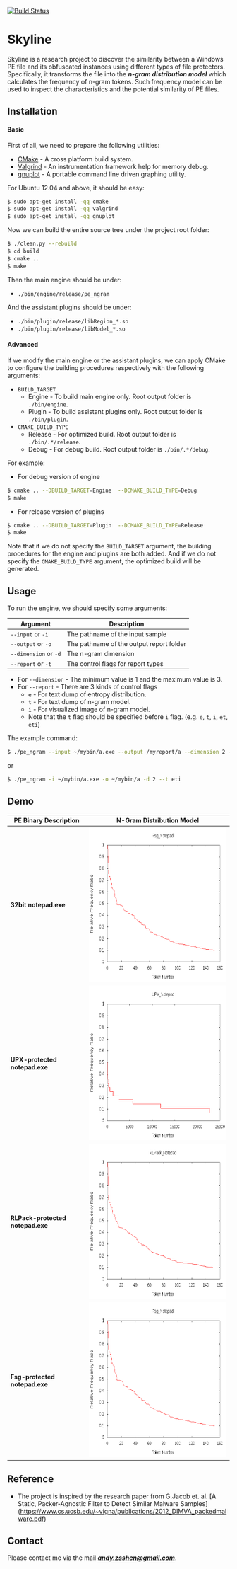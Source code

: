 [![Build Status](https://travis-ci.org/ZSShen/C-Common-Data-Structures.svg?branch=master)](https://travis-ci.org/ZSShen/C-Common-Data-Structures)  

# **Skyline**  

Skyline is a research project to discover the similarity between a Windows PE file and its obfuscated instances using different types of file protectors. Specifically, it transforms the file into the ***n-gram distribution model*** which calculates the frequency of n-gram tokens. Such frequency model can be used to inspect the characteristics and the potential similarity of PE files.  

## **Installation**  
#### **Basic**  
First of all, we need to prepare the following utilities:
- [CMake] - A cross platform build system.
- [Valgrind] - An instrumentation framework help for memory debug.
- [gnuplot] - A portable command line driven graphing utility.

For Ubuntu 12.04 and above, it should be easy:
``` sh
$ sudo apt-get install -qq cmake
$ sudo apt-get install -qq valgrind
$ sudo apt-get install -qq gnuplot
```
Now we can build the entire source tree under the project root folder:
``` sh
$ ./clean.py --rebuild
$ cd build
$ cmake ..
$ make
```
Then the main engine should be under:  
- `./bin/engine/release/pe_ngram`  

And the assistant plugins should be under:
- `./bin/plugin/release/libRegion_*.so`
- `./bin/plugin/release/libModel_*.so`

#### **Advanced**  
If we modify the main engine or the assistant plugins, we can apply CMake to configure the building procedures respectively with the following arguments:  
- `BUILD_TARGET`  
  + Engine - To build main engine only. Root output folder is `./bin/engine`.
  + Plugin - To build assistant plugins only. Root output folder is `./bin/plugin`.
- `CMAKE_BUILD_TYPE`
  + Release - For optimized build. Root output folder is `./bin/.*/release`.
  + Debug - For debug build. Root output folder is `./bin/.*/debug`.

For example:
- For debug version of engine  
``` sh
$ cmake .. --DBUILD_TARGET=Engine  --DCMAKE_BUILD_TYPE=Debug
$ make
```
- For release version of plugins
``` sh
$ cmake .. --DBUILD_TARGET=Plugin  --DCMAKE_BUILD_TYPE=Release
$ make
```
Note that if we do not specify the `BUILD_TARGET` argument, the building procedures for the engine and plugins are both added. And if we do not specify the `CMAKE_BUILD_TYPE` argument, the optimized build will be generated.

## **Usage**
To run the engine, we should specify some arguments:  

| Argument | Description |
| ------------- | ------------- |
| `--input` or `-i` | The pathname of the input sample |
| `--output` or `-o` | The pathname of the output report folder |
| `--dimension` or `-d` | The n-gram dimension |
| `--report` or `-t` | The control flags for report types |

- For `--dimension` - The minimum value is 1 and the maximum value is 3.
- For `--report` - There are 3 kinds of control flags
  + `e` - For text dump of entropy distribution.
  + `t` - For text dump of n-gram model.
  + `i` - For visualized image of n-gram model.
  + Note that the `t` flag should be specified before `i` flag. (e.g. `e`, `t`, `i`, `et`, `eti`)

The example command:
```sh
$ ./pe_ngram --input ~/mybin/a.exe --output /myreport/a --dimension 2 --report eti
```
or
```sh
$ ./pe_ngram -i ~/mybin/a.exe -o ~/mybin/a -d 2 --t eti
```

## **Demo**
| PE Binary Description | N-Gram Distribution Model |
| ------------- | ------------- |
| **32bit notepad.exe** | <img src="https://raw.githubusercontent.com/ZSShen/PE-NGram-Analysis/master/res/picture/Fsg_Notepad_ngram_model.png" width="460px" height="350px"/> |
| **UPX-protected notepad.exe** | <img src="https://raw.githubusercontent.com/ZSShen/PE-NGram-Analysis/master/res/picture/UPX_Notepad_ngram_model.png" width="440px" height="350px"/> |
| **RLPack-protected notepad.exe** | <img src="https://raw.githubusercontent.com/ZSShen/PE-NGram-Analysis/master/res/picture/RLPack_Notepad_ngram_model.png" width="440px" height="350px"/> |
| **Fsg-protected notepad.exe** | <img src="https://raw.githubusercontent.com/ZSShen/PE-NGram-Analysis/master/res/picture/Fsg_Notepad_ngram_model.png" width="440px" height="350px"/> |

## **Reference**
+ The project is inspired by the research paper from G.Jacob et. al.
  [A Static, Packer-Agnostic Filter to Detect Similar Malware Samples]
  (https://www.cs.ucsb.edu/~vigna/publications/2012_DIMVA_packedmalware.pdf)

## **Contact**
Please contact me via the mail ***andy.zsshen@gmail.com***.  

[CMake]:http://www.cmake.org/
[Valgrind]:http://valgrind.org/
[gnuplot]:http://www.gnuplot.info/
